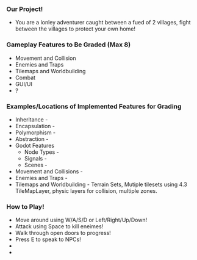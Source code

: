 ### Our Project!
* You are a lonley adventurer caught between a fued of 2 villages, fight between the villages to protect your own home!

### Gameplay Features to Be Graded (Max 8)
* Movement and Collision
* Enemies and Traps
* Tilemaps and Worldbuilding
* Combat
* GUI/UI
* ?

### Examples/Locations of Implemented Features for Grading
* Inheritance -
* Encapsulation -
* Polymorphism -
* Abstraction -
* Godot Features
	* Node Types -
	* Signals -
	* Scenes -
* Movement and Collisions -
* Enemies and Traps -
* Tilemaps and Worldbuilding - Terrain Sets, Mutiple tilesets using 4.3 TileMapLayer, physic layers for collision, multiple zones.

### How to Play!
* Move around using W/A/S/D or Left/Right/Up/Down!
* Attack using Space to kill eneimes!
* Walk through open doors to progress!
* Press E to speak to NPCs!
*
*
